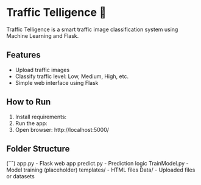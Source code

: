# Traffic Telligence 🚦

Traffic Telligence is a smart traffic image classification system using Machine Learning and Flask.

## Features
- Upload traffic images
- Classify traffic level: Low, Medium, High, etc.
- Simple web interface using Flask

## How to Run

1. Install requirements:
2. Run the app:
3. Open browser: http://localhost:5000/

## Folder Structure
(```)
app.py - Flask web app
predict.py - Prediction logic
TrainModel.py - Model training (placeholder)
templates/ - HTML files
Data/ - Uploaded files or datasets
